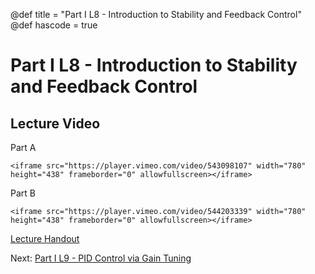 @def title = "Part I L8 - Introduction to Stability and Feedback Control"
@def hascode = true
# Part I L8 - Introduction to Stability and Feedback Control
## Lecture Video
Part A

~~~
<iframe src="https://player.vimeo.com/video/543098107" width="780" height="438" frameborder="0" allowfullscreen></iframe>
~~~
Part B

~~~
<iframe src="https://player.vimeo.com/video/544203339" width="780" height="438" frameborder="0" allowfullscreen></iframe>
~~~

[Lecture Handout](/part_i/ME417_-_Controls_-_Part_I_Lecture_8_Introduction_to_Stability_and_Feedback_Control.pdf)

Next: [Part I L9 - PID Control via Gain Tuning](../lecture9/)